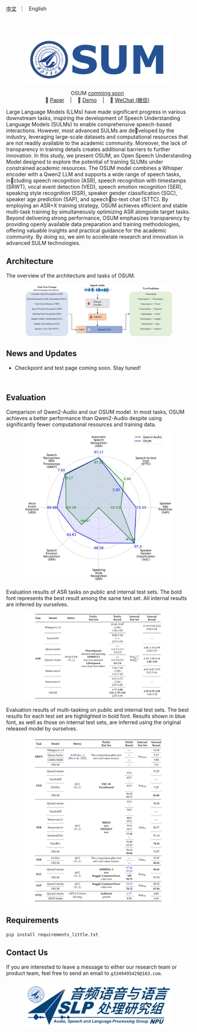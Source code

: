  <p align="left">
        <a href="README_CN.md">中文</a> &nbsp｜ &nbsp English&nbsp&nbsp
</p>
<br><br>
<p align="center">
    <img src="images/SUM.png" width="400"/>
<p>


<p align="center">
OSUM <a href=""> comming soon</a> </a>&nbsp
<br>
📑 <a href="">Paper</a> &nbsp&nbsp | &nbsp&nbsp 📑 <a href="https://aslp-lab.github.io/OSUM.github.io/">Demo</a> &nbsp&nbsp | &nbsp&nbsp 💬 <a href="images/wechat.png">WeChat (微信)</a>&nbsp&nbsp 
</p>

Large Language Models (LLMs) have made significant progress in various downstream
tasks, inspiring the development of Speech Understanding Language Models (SULMs) to
enable comprehensive speech-based interactions. However, most advanced SULMs are developed by the industry, leveraging large-scale datasets and computational resources that
are not readily available to the academic community. Moreover, the lack of transparency
in training details creates additional barriers to further innovation. In this study, we
present OSUM, an Open Speech Understanding Model designed to explore the potential
of training SLUMs under constrained academic resources. The OSUM model combines
a Whisper encoder with a Qwen2 LLM and supports a wide range of speech tasks, including speech recognition (ASR), speech recognition with timestamps (SRWT), vocal
event detection (VED), speech emotion recognition (SER), speaking style recognition
(SSR), speaker gender classification (SGC), speaker age prediction (SAP), and speechto-text chat (STTC). By employing an ASR+X training strategy, OSUM achieves efficient
and stable multi-task training by simultaneously optimizing ASR alongside target tasks.
Beyond delivering strong performance, OSUM emphasizes transparency by providing
openly available data preparation and training methodologies, offering valuable insights
and practical guidance for the academic community. By doing so, we aim to accelerate
research and innovation in advanced SULM technologies.

## Architecture

The overview of the architecture and tasks of OSUM.

<p align="center">
    <img src="images/system.png" width="80%"/>
<p>

## News and Updates
* Checkpoint and test page coming soon. Stay tuned!


<br>

## Evaluation
 Comparison of Qwen2-Audio and our OSUM model. In most tasks, OSUM achieves a better
performance than Qwen2-Audio despite using significantly fewer computational resources and training data.
<p align="center">
    <img src="images/radar.png" width="80%"/>
<p>

Evaluation results of ASR tasks on public and internal test sets. The bold font represents the best
result among the same test set. All internal results are inferred by ourselves.
<p align="center">
    <img src="images/res_asr.png" width="80%"/>
<p>


Evaluation results of multi-tasking on public and internal test sets. The best results for each test set
are highlighted in bold font. Results shown in blue font, as well as those on internal test sets, are inferred
using the original released model by ourselves.
<p align="center">
    <img src="images/res_multi.png" width="80%"/>
<p>

<!--  We have provided **all** evaluation scripts to reproduce our results. Please refer to [eval_audio/EVALUATION.md](eval_audio/EVALUATION.md) for details.
  --> 


## Requirements
```
pip install requirements_little.txt
```
<!-- 
## Quickstart
## Demo
### Web UI

## Citation
 -->
## Contact Us

If you are interested to leave a message to either our research team or product team, feel free to send an email to `g3349495429@163.com`.

<p align="center">
    <img src="images/ASLP.jpg" width="400"/>
<p>

